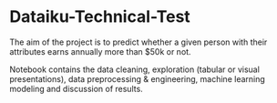 # Dataiku-Technical-Test 

The aim of the project is to predict whether a given person with their attributes earns annually more than $50k or not.

Notebook contains the data cleaning, exploration (tabular or visual presentations), data preprocessing & engineering, machine learning modeling and discussion of results. 


